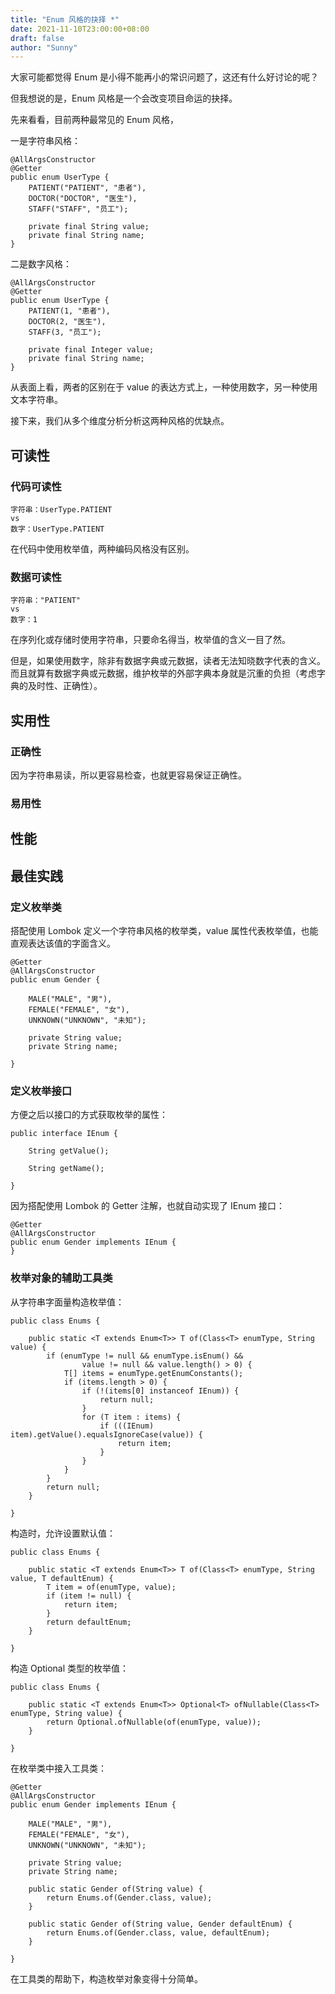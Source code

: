 ```yaml
---
title: "Enum 风格的抉择 *"
date: 2021-11-10T23:00:00+08:00
draft: false
author: "Sunny"
---
```


大家可能都觉得 Enum 是小得不能再小的常识问题了，这还有什么好讨论的呢？

但我想说的是，Enum 风格是一个会改变项目命运的抉择。

先来看看，目前两种最常见的 Enum 风格，

一是字符串风格：

```
@AllArgsConstructor
@Getter
public enum UserType {
    PATIENT("PATIENT", "患者"),
    DOCTOR("DOCTOR", "医生"),
    STAFF("STAFF", "员工");
    
    private final String value;
    private final String name;
}
```

二是数字风格：

```
@AllArgsConstructor
@Getter
public enum UserType {
    PATIENT(1, "患者"),
    DOCTOR(2, "医生"),
    STAFF(3, "员工");
    
    private final Integer value;
    private final String name;
}
```

从表面上看，两者的区别在于 value 的表达方式上，一种使用数字，另一种使用文本字符串。

接下来，我们从多个维度分析分析这两种风格的优缺点。

## 可读性

### 代码可读性

```
字符串：UserType.PATIENT
vs
数字：UserType.PATIENT
```

在代码中使用枚举值，两种编码风格没有区别。

### 数据可读性

```
字符串："PATIENT"
vs
数字：1
```

在序列化或存储时使用字符串，只要命名得当，枚举值的含义一目了然。

但是，如果使用数字，除非有数据字典或元数据，读者无法知晓数字代表的含义。而且就算有数据字典或元数据，维护枚举的外部字典本身就是沉重的负担（考虑字典的及时性、正确性）。

## 实用性

### 正确性

因为字符串易读，所以更容易检查，也就更容易保证正确性。

### 易用性

## 性能

## 最佳实践

### 定义枚举类

搭配使用 Lombok 定义一个字符串风格的枚举类，value 属性代表枚举值，也能直观表达该值的字面含义。

```
@Getter
@AllArgsConstructor
public enum Gender {

    MALE("MALE", "男"),
    FEMALE("FEMALE", "女"),
    UNKNOWN("UNKNOWN", "未知");
    
    private String value;
    private String name;

}
```

### 定义枚举接口

方便之后以接口的方式获取枚举的属性：

```
public interface IEnum {

    String getValue();

    String getName();

}
```

因为搭配使用 Lombok 的 Getter 注解，也就自动实现了 IEnum 接口：

```
@Getter
@AllArgsConstructor
public enum Gender implements IEnum {
}
```

### 枚举对象的辅助工具类

从字符串字面量构造枚举值：

```
public class Enums {

    public static <T extends Enum<T>> T of(Class<T> enumType, String value) {
        if (enumType != null && enumType.isEnum() &&
                value != null && value.length() > 0) {
            T[] items = enumType.getEnumConstants();
            if (items.length > 0) {
                if (!(items[0] instanceof IEnum)) {
                    return null;
                }
                for (T item : items) {
                    if (((IEnum) item).getValue().equalsIgnoreCase(value)) {
                        return item;
                    }
                }
            }
        }
        return null;
    }

}
```

构造时，允许设置默认值：

```
public class Enums {

    public static <T extends Enum<T>> T of(Class<T> enumType, String value, T defaultEnum) {
        T item = of(enumType, value);
        if (item != null) {
            return item;
        }
        return defaultEnum;
    }

}
```

构造 Optional 类型的枚举值：

```
public class Enums {

    public static <T extends Enum<T>> Optional<T> ofNullable(Class<T> enumType, String value) {
        return Optional.ofNullable(of(enumType, value));
    }

}
```

在枚举类中接入工具类：

```
@Getter
@AllArgsConstructor
public enum Gender implements IEnum {

    MALE("MALE", "男"),
    FEMALE("FEMALE", "女"),
    UNKNOWN("UNKNOWN", "未知");

    private String value;
    private String name;

    public static Gender of(String value) {
        return Enums.of(Gender.class, value);
    }

    public static Gender of(String value, Gender defaultEnum) {
        return Enums.of(Gender.class, value, defaultEnum);
    }

}
```

在工具类的帮助下，构造枚举对象变得十分简单。
